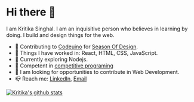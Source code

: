# **Hi there** :wave:

I am Kritika Singhal. I am an inquisitive person who believes in learning by doing. I build and design things for the web.

* :running: Contributing to [Codeuino](https://github.com/codeuino) for [Season Of Design](https://github.com/codeuino/Design-Initiative-Dashboard-frontend).
* :pushpin: Things I have worked in: React, HTML, CSS, JavaScript.
* :seedling: Currently exploring Nodejs.
* :bookmark: Competent in [competitive programing](https://www.codechef.com/users/singhal99)
* :handshake: I am looking for opportunities to contribute in Web Development.
* :mailbox_closed: Reach me: [LinkedIn](www.linkedin.com/in/kritikasinghal30), [Email](https://github.com/Kritika-Singhal)

[![Kritika's github stats](https://github-readme-stats.vercel.app/api?username=Kritika-Singhal)](https://github.com/Kritika-Singhal/github-readme-stats)
